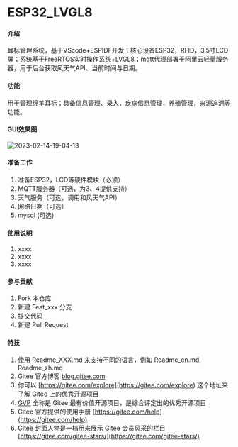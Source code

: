 # ESP32_LVGL8

#### 介绍
耳标管理系统，基于VScode+ESPIDF开发；核心设备ESP32，RFID，3.5寸LCD屏；系统基于FreeRTOS实时操作系统+LVGL8；mqtt代理部署于阿里云轻量服务器，用于后台获取风天气API、当前时间与日期。

#### 功能

用于管理绵羊耳标；具备信息管理、录入，疾病信息管理，养殖管理，来源追溯等功能。

#### GUI效果图

![2023-02-14-19-04-13](pic/2023-02-14-19-04-13.gif)


#### 准备工作

1.  准备ESP32，LCD等硬件模块（必须）
2.  MQTT服务器（可选，为3、4提供支持）
3.  天气服务（可选，调用和风天气API）
4.  网络日期（可选）
5.  mysql (可选)

#### 使用说明

1.  xxxx
2.  xxxx
3.  xxxx

#### 参与贡献

1.  Fork 本仓库
2.  新建 Feat_xxx 分支
3.  提交代码
4.  新建 Pull Request


#### 特技

1.  使用 Readme\_XXX.md 来支持不同的语言，例如 Readme\_en.md, Readme\_zh.md
2.  Gitee 官方博客 [blog.gitee.com](https://blog.gitee.com)
3.  你可以 [https://gitee.com/explore](https://gitee.com/explore) 这个地址来了解 Gitee 上的优秀开源项目
4.  [GVP](https://gitee.com/gvp) 全称是 Gitee 最有价值开源项目，是综合评定出的优秀开源项目
5.  Gitee 官方提供的使用手册 [https://gitee.com/help](https://gitee.com/help)
6.  Gitee 封面人物是一档用来展示 Gitee 会员风采的栏目 [https://gitee.com/gitee-stars/](https://gitee.com/gitee-stars/)
